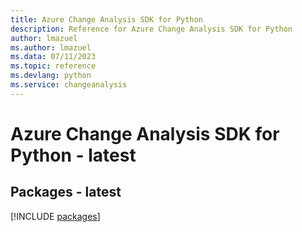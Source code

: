 ```yaml
---
title: Azure Change Analysis SDK for Python
description: Reference for Azure Change Analysis SDK for Python
author: lmazuel
ms.author: lmazuel
ms.data: 07/11/2023
ms.topic: reference
ms.devlang: python
ms.service: changeanalysis
---
```

# Azure Change Analysis SDK for Python - latest
## Packages - latest
[!INCLUDE [packages](change-analysis-index.md)]